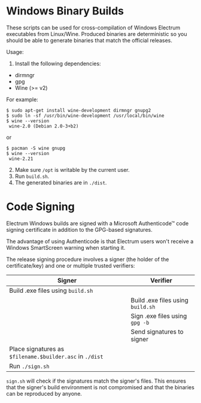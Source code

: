 Windows Binary Builds
=====================

These scripts can be used for cross-compilation of Windows Electrum executables from Linux/Wine.
Produced binaries are deterministic so you should be able to generate binaries that match the official releases.


Usage:


1. Install the following dependencies:

 - dirmngr
 - gpg
 - Wine (>= v2)


For example:


```
$ sudo apt-get install wine-development dirmngr gnupg2
$ sudo ln -sf /usr/bin/wine-development /usr/local/bin/wine
$ wine --version
 wine-2.0 (Debian 2.0-3+b2)
```

or

```
$ pacman -S wine gnupg
$ wine --version
 wine-2.21
```

2. Make sure `/opt` is writable by the current user.
3. Run `build.sh`.
4. The generated binaries are in `./dist`.


Code Signing
============

Electrum Windows builds are signed with a Microsoft Authenticode™ code signing
certificate in addition to the GPG-based signatures.

The advantage of using Authenticode is that Electrum users won't receive a 
Windows SmartScreen warning when starting it.

The release signing procedure involves a signer (the holder of the
certificate/key) and one or multiple trusted verifiers:


| Signer                                                    | Verifier                          |
|-----------------------------------------------------------|-----------------------------------|
| Build .exe files using `build.sh`                         |                                   |
|                                                           | Build .exe files using `build.sh` |
|                                                           | Sign .exe files using `gpg -b`    |
|                                                           | Send signatures to signer         |
| Place signatures as `$filename.$builder.asc` in `./dist`  |                                   |
| Run `./sign.sh`                                           |                                   |


`sign.sh` will check if the signatures match the signer's files. This ensures that the signer's
build environment is not compromised and that the binaries can be reproduced by anyone.
